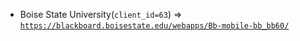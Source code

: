  - Boise State University(`client_id=63`) => [`https://blackboard.boisestate.edu/webapps/Bb-mobile-bb_bb60/`](https://blackboard.boisestate.edu/webapps/Bb-mobile-bb_bb60/)
